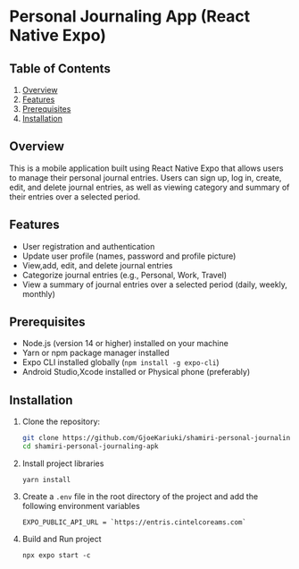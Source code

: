 # Personal Journaling App (React Native Expo)

## Table of Contents

1. [Overview](#overview)
2. [Features](#features)
3. [Prerequisites](#prerequisites)
4. [Installation](#installation)

## Overview

This is a mobile application built using React Native Expo that allows users to manage their personal journal entries. Users can sign up, log in, create, edit, and delete journal entries, as well as viewing category and summary of their entries over a selected period.

## Features

- User registration and authentication
- Update user profile (names, password and profile picture)
- View,add, edit, and delete journal entries
- Categorize journal entries (e.g., Personal, Work, Travel)
- View a summary of journal entries over a selected period (daily, weekly, monthly)

## Prerequisites

- Node.js (version 14 or higher) installed on your machine
- Yarn or npm package manager installed
- Expo CLI installed globally (`npm install -g expo-cli`)
- Android Studio,Xcode installed or Physical phone (preferably)

## Installation

1. Clone the repository:
   ```bash
   git clone https://github.com/GjoeKariuki/shamiri-personal-journaling-apk.git
   cd shamiri-personal-journaling-apk
   ```
2. Install project libraries
   ```
   yarn install
   ```
3. Create a `.env` file in the root directory of the project and add the following environment variables

   ```
   EXPO_PUBLIC_API_URL = `https://entris.cintelcoreams.com`

   ```

4. Build and Run project
   ```
   npx expo start -c
   ```
